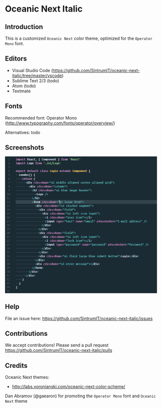 # Oceanic Next Italic

## Introduction
This is a customized `Oceanic Next` color theme, optimized for the `Operator Mono` font.

## Editors
* Visual Studio Code (https://github.com/SintrumIT/oceanic-next-italic/tree/master/vscode)
* Sublime Text 2/3 (todo)
* Atom (todo)
* Textmate

## Fonts
Recommended font:
Operator Mono (http://www.typography.com/fonts/operator/overview/)

Alternatives:
todo

## Screenshots
![Oceanic Next Italic](/images/screenshot.png?raw=true "Oceanic Next Italic")

## Help
File an issue here:
https://github.com/SintrumIT/oceanic-next-italic/issues

## Contributions
We accept contributions! Please send a pull request
https://github.com/SintrumIT/oceanic-next-italic/pulls

## Credits
Oceanic Next themes:
* http://labs.voronianski.com/oceanic-next-color-scheme/

Dan Abramov (@gaearon) for promoting the `Operator Mono` font and `Oceanic Next` theme
